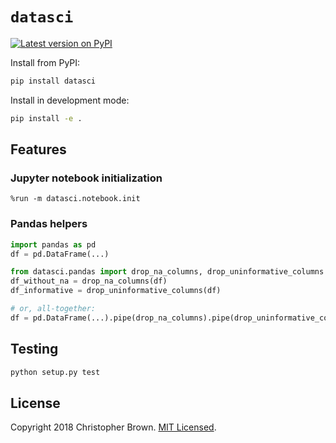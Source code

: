 # `datasci`

[![Latest version on PyPI](https://badge.fury.io/py/datasci.svg)](https://pypi.org/project/datasci/)

Install from PyPI:

```sh
pip install datasci
```

Install in development mode:

```sh
pip install -e .
```


## Features

### Jupyter notebook initialization

```pycon
%run -m datasci.notebook.init
```

### Pandas helpers

```python
import pandas as pd
df = pd.DataFrame(...)

from datasci.pandas import drop_na_columns, drop_uninformative_columns
df_without_na = drop_na_columns(df)
df_informative = drop_uninformative_columns(df)

# or, all-together:
df = pd.DataFrame(...).pipe(drop_na_columns).pipe(drop_uninformative_columns)
```


## Testing

```sh
python setup.py test
```


## License

Copyright 2018 Christopher Brown.
[MIT Licensed](https://chbrown.github.io/licenses/MIT/#2018).
